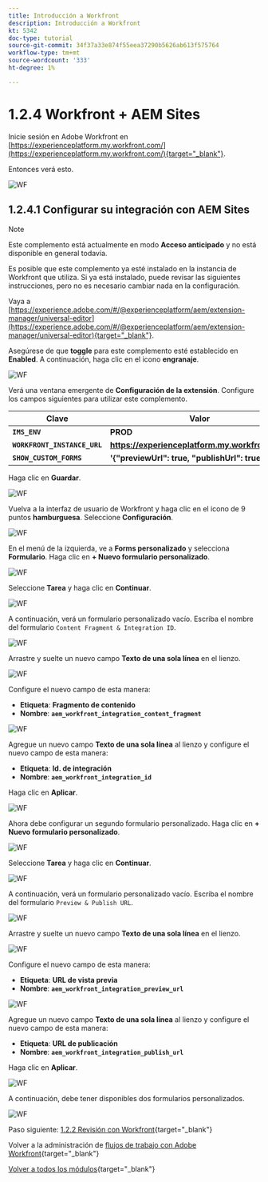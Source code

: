 ```yaml
---
title: Introducción a Workfront
description: Introducción a Workfront
kt: 5342
doc-type: tutorial
source-git-commit: 34f37a33e874f55eea37290b5626ab613f575764
workflow-type: tm+mt
source-wordcount: '333'
ht-degree: 1%

---
```


# 1.2.4 Workfront + AEM Sites

Inicie sesión en Adobe Workfront en [https://experienceplatform.my.workfront.com/](https://experienceplatform.my.workfront.com/){target="_blank"}.

Entonces verá esto.

![WF](./images/wfb1.png)

## 1.2.4.1 Configurar su integración con AEM Sites

>[!NOTE]
>
>Este complemento está actualmente en modo **Acceso anticipado** y no está disponible en general todavía.
>
>Es posible que este complemento ya esté instalado en la instancia de Workfront que utiliza. Si ya está instalado, puede revisar las siguientes instrucciones, pero no es necesario cambiar nada en la configuración.

Vaya a [https://experience.adobe.com/#/@experienceplatform/aem/extension-manager/universal-editor](https://experience.adobe.com/#/@experienceplatform/aem/extension-manager/universal-editor){target="_blank"}.

Asegúrese de que **toggle** para este complemento esté establecido en **Enabled**. A continuación, haga clic en el icono **engranaje**.

![WF](./images/wfb8.png)

Verá una ventana emergente de **Configuración de la extensión**. Configure los campos siguientes para utilizar este complemento.

| Clave | Valor |
| --------------- | ------------------------------ | 
| **`IMS_ENV`** | **PROD** |
| **`WORKFRONT_INSTANCE_URL`** | **https://experienceplatform.my.workfront.com** |
| **`SHOW_CUSTOM_FORMS`** | **&#39;{&quot;previewUrl&quot;: true, &quot;publishUrl&quot;: true}&#39;** |

Haga clic en **Guardar**.

![WF](./images/wfb8.png)

Vuelva a la interfaz de usuario de Workfront y haga clic en el icono de 9 puntos **hamburguesa**. Seleccione **Configuración**.

![WF](./images/wfb9.png)

En el menú de la izquierda, ve a **Forms personalizado** y selecciona **Formulario**. Haga clic en **+ Nuevo formulario personalizado**.

![WF](./images/wfb10.png)

Seleccione **Tarea** y haga clic en **Continuar**.

![WF](./images/wfb11.png)

A continuación, verá un formulario personalizado vacío. Escriba el nombre del formulario `Content Fragment & Integration ID`.

![WF](./images/wfb12.png)

Arrastre y suelte un nuevo campo **Texto de una sola línea** en el lienzo.

![WF](./images/wfb13.png)

Configure el nuevo campo de esta manera:

- **Etiqueta**: **Fragmento de contenido**
- **Nombre**: **`aem_workfront_integration_content_fragment`**

![WF](./images/wfb14.png)

Agregue un nuevo campo **Texto de una sola línea** al lienzo y configure el nuevo campo de esta manera:

- **Etiqueta**: **Id. de integración**
- **Nombre**: **`aem_workfront_integration_id`**

Haga clic en **Aplicar**.

![WF](./images/wfb15.png)

Ahora debe configurar un segundo formulario personalizado. Haga clic en **+ Nuevo formulario personalizado**.

![WF](./images/wfb10.png)

Seleccione **Tarea** y haga clic en **Continuar**.

![WF](./images/wfb11.png)

A continuación, verá un formulario personalizado vacío. Escriba el nombre del formulario `Preview & Publish URL`.

![WF](./images/wfb16.png)

Arrastre y suelte un nuevo campo **Texto de una sola línea** en el lienzo.

![WF](./images/wfb17.png)

Configure el nuevo campo de esta manera:

- **Etiqueta**: **URL de vista previa**
- **Nombre**: **`aem_workfront_integration_preview_url`**

![WF](./images/wfb18.png)

Agregue un nuevo campo **Texto de una sola línea** al lienzo y configure el nuevo campo de esta manera:

- **Etiqueta**: **URL de publicación**
- **Nombre**: **`aem_workfront_integration_publish_url`**

Haga clic en **Aplicar**.

![WF](./images/wfb19.png)

A continuación, debe tener disponibles dos formularios personalizados.

![WF](./images/wfb20.png)

Paso siguiente: [1.2.2 Revisión con Workfront](./ex2.md){target="_blank"}

Volver a la administración de [flujos de trabajo con Adobe Workfront](./workfront.md){target="_blank"}

[Volver a todos los módulos](./../../../overview.md){target="_blank"}
